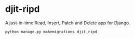 # djit-ripd
A just-in-time Read, Insert, Patch and Delete app for Django.

```sh
python manage.py makemigrations djit_ripd
```